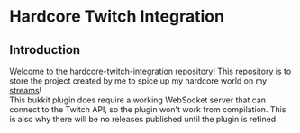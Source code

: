 # Hardcore Twitch Integration
## Introduction
Welcome to the hardcore-twitch-integration repository! This repository is to store the project created by me to spice up my hardcore world on my [streams](https://twitch.tv/sh0ckR6)!<br/>
This bukkit plugin does require a working WebSocket server that can connect to the Twitch API, so the plugin won't work from compilation. This is also why there will be no releases published until the plugin is refined.
